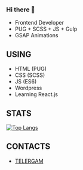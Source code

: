 ### Hi there 👋

- Frontend Developer
- PUG + SCSS + JS + Gulp
- GSAP Animations

## USING
- HTML (PUG)
- CSS (SCSS)
- JS (ES6)
- Wordpress
- Learning React.js

## STATS

[![Top Langs](https://github-readme-stats.vercel.app/api/top-langs/?username=OakTre&layout=compact)](https://github.com/anuraghazra/github-readme-stats)

## CONTACTS

- [TELERGAM](https://t.me/jazhope)

